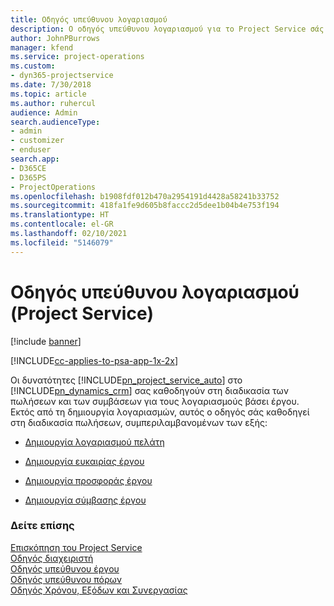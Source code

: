 ```yaml
---
title: Οδηγός υπεύθυνου λογαριασμού
description: Ο οδηγός υπεύθυνου λογαριασμού για το Project Service σάς καθοδηγεί στη διαδικασία των πωλήσεων και των συμβάσεων για τους λογαριασμούς βάσει έργου.
author: JohnPBurrows
manager: kfend
ms.service: project-operations
ms.custom:
- dyn365-projectservice
ms.date: 7/30/2018
ms.topic: article
ms.author: ruhercul
audience: Admin
search.audienceType:
- admin
- customizer
- enduser
search.app:
- D365CE
- D365PS
- ProjectOperations
ms.openlocfilehash: b1908fdf012b470a2954191d4428a58241b33752
ms.sourcegitcommit: 418fa1fe9d605b8faccc2d5dee1b04b4e753f194
ms.translationtype: HT
ms.contentlocale: el-GR
ms.lasthandoff: 02/10/2021
ms.locfileid: "5146079"
---
```

# <a name="account-manager-guide-project-service"></a>Οδηγός υπεύθυνου λογαριασμού (Project Service)

[!include [banner](../includes/psa-now-project-operations.md)]

[!INCLUDE[cc-applies-to-psa-app-1x-2x](../includes/cc-applies-to-psa-app-1x-2x.md)]

Οι δυνατότητες [!INCLUDE[pn_project_service_auto](../includes/pn-project-service-auto.md)] στο [!INCLUDE[pn_dynamics_crm](../includes/pn-dynamics-crm.md)] σας καθοδηγούν στη διαδικασία των πωλήσεων και των συμβάσεων για τους λογαριασμούς βάσει έργου. Εκτός από τη δημιουργία λογαριασμών, αυτός ο οδηγός σάς καθοδηγεί στη διαδικασία πωλήσεων, συμπεριλαμβανομένων των εξής:  
  
-   [Δημιουργία λογαριασμού πελάτη](../psa/create-customer-account.md)  
  
-   [Δημιουργία ευκαιρίας έργου](../psa/create-project-opportunity.md)  
  
-   [Δημιουργία προσφοράς έργου](../psa/create-project-quote.md)  
  
-   [Δημιουργία σύμβασης έργου](../psa/create-project-contract.md)  
  
  
### <a name="see-also"></a>Δείτε επίσης  
 [Επισκόπηση του Project Service](../psa/overview.md)   
 [Οδηγός διαχειριστή](../psa/admin-guide.md)   
 [Οδηγός υπεύθυνου έργου](../psa/project-manager-guide.md)   
 [Οδηγός υπεύθυνου πόρων](../psa/resource-manager-guide.md)   
 [Οδηγός Χρόνου, Εξόδων και Συνεργασίας](../psa/time-expense-collaboration-guide.md)
